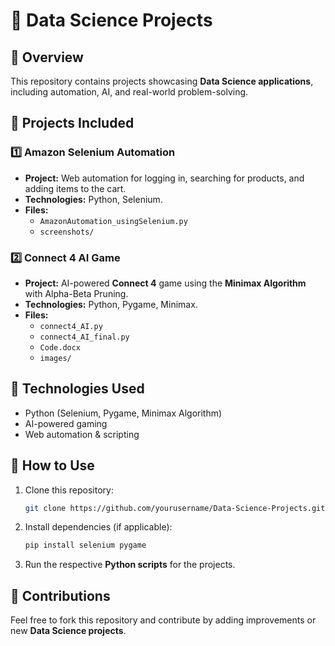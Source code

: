 # 🧠 Data Science Projects

## 📌 Overview
This repository contains projects showcasing **Data Science applications**, including automation, AI, and real-world problem-solving.

## 📂 Projects Included

### 1️⃣ Amazon Selenium Automation
- **Project:** Web automation for logging in, searching for products, and adding items to the cart.
- **Technologies:** Python, Selenium.
- **Files:**
  - `AmazonAutomation_usingSelenium.py`
  - `screenshots/`

### 2️⃣ Connect 4 AI Game
- **Project:** AI-powered **Connect 4** game using the **Minimax Algorithm** with Alpha-Beta Pruning.
- **Technologies:** Python, Pygame, Minimax.
- **Files:**
  - `connect4_AI.py`
  - `connect4_AI_final.py`
  - `Code.docx`
  - `images/`

## 🚀 Technologies Used
- Python (Selenium, Pygame, Minimax Algorithm)
- AI-powered gaming
- Web automation & scripting

## 📜 How to Use
1. Clone this repository:
   ```bash
   git clone https://github.com/yourusername/Data-Science-Projects.git
   ```
2. Install dependencies (if applicable):
   ```bash
   pip install selenium pygame
   ```
3. Run the respective **Python scripts** for the projects.

## 🤝 Contributions
Feel free to fork this repository and contribute by adding improvements or new **Data Science projects**.
